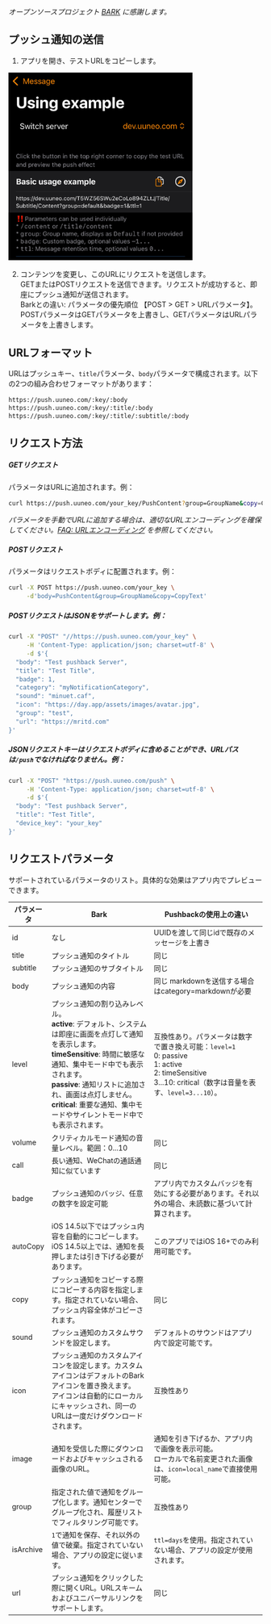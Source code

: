 *オープンソースプロジェクト [BARK](https://github.com/Finb/Bark) に感謝します。*

## プッシュ通知の送信
1. アプリを開き、テストURLをコピーします。

<img src="../_media/example.jpeg" width=365 />

2. コンテンツを変更し、このURLにリクエストを送信します。<br>
GETまたはPOSTリクエストを送信できます。リクエストが成功すると、即座にプッシュ通知が送信されます。<br>
Barkとの違い: パラメータの優先順位 【POST > GET > URLパラメータ】。POSTパラメータはGETパラメータを上書きし、GETパラメータはURLパラメータを上書きします。

## URLフォーマット
URLはプッシュキー、`title`パラメータ、`body`パラメータで構成されます。以下の2つの組み合わせフォーマットがあります：

```
https://push.uuneo.com/:key/:body 
https://push.uuneo.com/:key/:title/:body 
https://push.uuneo.com/:key/:title/:subtitle/:body

```

## リクエスト方法
##### GETリクエスト
パラメータはURLに追加されます。例：
```sh
curl https://push.uuneo.com/your_key/PushContent?group=GroupName&copy=CopyText
```
*パラメータを手動でURLに追加する場合は、適切なURLエンコーディングを確保してください。[FAQ: URLエンコーディング](/faq?id=%e6%8e%a8%e9%80%81%e7%89%b9%e6%ae%8a%e5%ad%97%e7%ac%a6%e5%af%bc%e8%87%b4%e6%8e%a8%e9%80%81%e5%a4%b1%e8%b4%a5%ef%bc%8c%e6%af%94%e5%a6%82-%e6%8e%a8%e9%80%81%e5%86%85%e5%ae%b9%e5%8c%85%e5%90%ab%e9%93%be%e6%8e%a5%ef%bc%8c%e6%88%96%e6%8e%a8%e9%80%81%e5%bc%82%e5%b8%b8-%e6%af%94%e5%a6%82-%e5%8f%98%e6%88%90%e7%a9%ba%e6%a0%bc) を参照してください。*

##### POSTリクエスト
パラメータはリクエストボディに配置されます。例：
```sh
curl -X POST https://push.uuneo.com/your_key \
     -d'body=PushContent&group=GroupName&copy=CopyText'
```
##### POSTリクエストはJSONをサポートします。例：
```sh
curl -X "POST" "//https://push.uuneo.com/your_key" \
     -H 'Content-Type: application/json; charset=utf-8' \
     -d $'{
  "body": "Test pushback Server",
  "title": "Test Title",
  "badge": 1,
  "category": "myNotificationCategory",
  "sound": "minuet.caf",
  "icon": "https://day.app/assets/images/avatar.jpg",
  "group": "test",
  "url": "https://mritd.com"
}'
```

##### JSONリクエストキーはリクエストボディに含めることができ、URLパスは`/push`でなければなりません。例：
```sh
curl -X "POST" "https://push.uuneo.com/push" \
     -H 'Content-Type: application/json; charset=utf-8' \
     -d $'{
  "body": "Test pushback Server",
  "title": "Test Title",
  "device_key": "your_key"
}'
```

## リクエストパラメータ
サポートされているパラメータのリスト。具体的な効果はアプリ内でプレビューできます。

| パラメータ | Bark | Pushbackの使用上の違い |
| --------- | ---- | ---------------------- |
| id | なし | UUIDを渡して同じidで既存のメッセージを上書き |
| title | プッシュ通知のタイトル | 同じ |
| subtitle | プッシュ通知のサブタイトル | 同じ |
| body | プッシュ通知の内容 | 同じ markdownを送信する場合はcategory=markdownが必要 |
| level | プッシュ通知の割り込みレベル。<br>**active**: デフォルト、システムは即座に画面を点灯して通知を表示します。<br>**timeSensitive**: 時間に敏感な通知、集中モード中でも表示されます。<br>**passive**: 通知リストに追加され、画面は点灯しません。<br>**critical**: 重要な通知、集中モードやサイレントモード中でも表示されます。 | 互換性あり。パラメータは数字で置き換え可能：`level=1`<br>0: passive<br>1: active<br>2: timeSensitive<br>3...10: critical（数字は音量を表す、`level=3...10`）。 |
| volume | クリティカルモード通知の音量レベル。範囲：0...10 | 同じ |
| call | 長い通知、WeChatの通話通知に似ています | 同じ |
| badge | プッシュ通知のバッジ、任意の数字を設定可能 | アプリ内でカスタムバッジを有効にする必要があります。それ以外の場合、未読数に基づいて計算されます。 |
| autoCopy | iOS 14.5以下ではプッシュ内容を自動的にコピーします。iOS 14.5以上では、通知を長押しまたは引き下げる必要があります。 | このアプリではiOS 16+でのみ利用可能です。 |
| copy | プッシュ通知をコピーする際にコピーする内容を指定します。指定されていない場合、プッシュ内容全体がコピーされます。 | 同じ |
| sound | プッシュ通知のカスタムサウンドを設定します。 | デフォルトのサウンドはアプリ内で設定可能です。 |
| icon | プッシュ通知のカスタムアイコンを設定します。カスタムアイコンはデフォルトのBarkアイコンを置き換えます。<br>アイコンは自動的にローカルにキャッシュされ、同一のURLは一度だけダウンロードされます。 | 互換性あり |
| image | 通知を受信した際にダウンロードおよびキャッシュされる画像のURL。 | 通知を引き下げるか、アプリ内で画像を表示可能。<br>ローカルで名前変更された画像は、`icon=local_name`で直接使用可能。 |
| group | 指定された値で通知をグループ化します。通知センターでグループ化され、履歴リストでフィルタリング可能です。 | 互換性あり |
| isArchive | `1`で通知を保存、それ以外の値で破棄。指定されていない場合、アプリの設定に従います。 | `ttl=days`を使用。指定されていない場合、アプリの設定が使用されます。 |
| url | プッシュ通知をクリックした際に開くURL。URLスキームおよびユニバーサルリンクをサポートします。 | 同じ |
